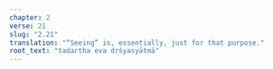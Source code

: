```yaml
---
chapter: 2
verse: 21
slug: "2.21"
translation: "“Seeing” is, essentially, just for that purpose."
root_text: "tadartha eva dṛśyasyātmā"
---
```


